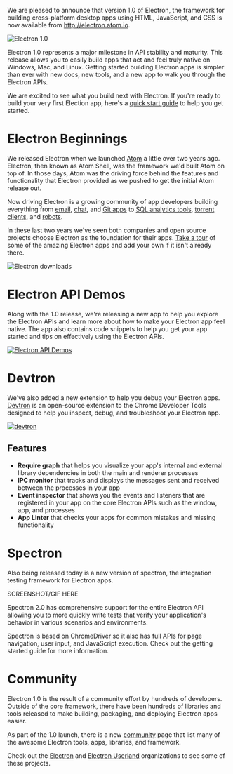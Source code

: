 We are pleased to announce that version 1.0 of Electron, the framework
for building cross-platform desktop apps using HTML, JavaScript, and CSS is now
available from http://electron.atom.io.

![Electron 1.0](https://cloud.githubusercontent.com/assets/378023/15007352/315f5eea-1213-11e6-984e-21f5dab31267.png)

Electron 1.0 represents a major milestone in API stability and maturity. This
release allows you to easily build apps that act and feel truly native on Windows,
Mac, and Linux. Getting started building Electron apps is simpler than ever
with new docs, new tools, and a new app to walk you through the Electron APIs.

We are excited to see what you build next with Electron. If you're ready to
build your very first Election app, here's a [quick start guide][quick-start] to
help you get started.

# Electron Beginnings

We released Electron when we launched [Atom][atom] a little over two years ago.
Electron, then known as Atom Shell, was the framework we'd built Atom on top of.
In those days, Atom was the driving force behind the features and functionality
that Electron provided as we pushed to get the initial Atom release out.

Now driving Electron is a growing community of app developers building
everything from [email][nylas], [chat][slack], and [Git apps][gitkraken] to
[SQL analytics tools][wagon], [torrent clients][webtorrent], and [robots][jibo].

In these last two years we've seen both companies and open source projects
choose Electron as the foundation for their apps. [Take a tour][apps] of some
of the amazing Electron apps and add your own if it isn't already there.

![Electron downloads](https://cloud.githubusercontent.com/assets/378023/15017612/32b74224-1251-11e6-969b-ee5022e15577.png)

# Electron API Demos

Along with the 1.0 release, we're releasing a new app to help you explore the
Electron APIs and learn more about how to make your Electron app feel native.
The app also contains code snippets to help you get your app started and tips
on effectively using the Electron APIs.

[![Electron API Demos](https://cloud.githubusercontent.com/assets/378023/15016148/ae06cc80-124a-11e6-80dd-076d83e492f6.png)](https://github.com/electron/electron-api-demos)

# Devtron

We've also added a new extension to help you debug your Electron
apps. [Devtron][devtron] is an open-source extension to the Chrome Developer Tools designed
to help you inspect, debug, and troubleshoot your Electron app.

[![devtron](https://cloud.githubusercontent.com/assets/671378/14900253/8f794de8-0d44-11e6-8972-37886b716e60.png)][devtron]

## Features

  * **Require graph** that helps you visualize your app's internal and external
    library dependencies in both the main and renderer processes
  * **IPC monitor** that tracks and displays the messages sent and received
    between the processes in your app
  * **Event inspector** that shows you the events and listeners that are registered
    in your app on the core Electron APIs such as the window, app, and processes
  * **App Linter** that checks your apps for common mistakes and missing
    functionality

# Spectron

Also being released today is a new version of spectron, the integration testing
framework for Electron apps.

SCREENSHOT/GIF HERE

Spectron 2.0 has comprehensive support for the entire Electron API allowing you
to more quickly write tests that verify your application's behavior in various
scenarios and environments.

Spectron is based on ChromeDriver so it also has full APIs for page
navigation, user input, and JavaScript execution. Check out the getting started
guide for more information.

# Community

Electron 1.0 is the result of a community effort by hundreds of developers.
Outside of the core framework, there have been hundreds of libraries and tools
released to make building, packaging, and deploying Electron apps easier.

As part of the 1.0 launch, there is a new [community][community] page that
list many of the awesome Electron tools, apps, libraries, and framework.

Check out the [Electron][electron-org] and [Electron Userland][electron-userland]
organizations to see some of these projects.

[apps]: http://electron.atom.io/apps
[atom]: https://atom.io
[community]: http://electron.atom.io/community
[devtron]: https://electron.atom.io/devtron
[electron-org]: https://github.com/electron
[electron-userland]: https://github.com/electron-userland
[gitkraken]: https://www.gitkraken.com
[jibo]: https://www.jibo.com
[nylas]: https://nylas.com
[quick-start]: http://electron.atom.io/docs/latest/tutorial/quick-start
[slack]: https://slack.com
[wagon]: https://www.wagonhq.com
[webtorrent]: https://webtorrent.io/desktop
